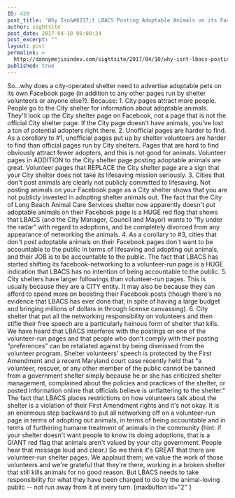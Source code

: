 ```yaml
---
ID: 420
post_title: 'Why Isn&#8217;t LBACS Posting Adoptable Animals on its Facebook Page?'
author: sightsite
post_date: 2017-04-10 06:00:34
post_excerpt: ""
layout: post
permalink: >
  http://dannymejiaindev.com/sightsite/2017/04/10/why-isnt-lbacs-posting-adoptable-animals-on-its-facebook-page/
published: true
---
```

So...why does a city-operated shelter need to advertise adoptable pets on its own Facebook page (in addition to any other pages run by shelter volunteers or anyone else?). Because: 1. City pages attract more people. People go to the City shelter for information about adoptable animals. They'll look up the City shelter page on Facebook, not a page that is not the official City shelter page. If the City page doesn't have animals, you've lost a ton of potential adopters right there. 2. Unofficial pages are harder to find. As a corollary to #1, unofficial pages put up by shelter volunteers are harder to find than official pages run by City shelters. Pages that are hard to find obviously attract fewer adopters, and this is not good for animals. Volunteer pages in ADDITION to the City shelter page posting adoptable animals are great. Volunteer pages that REPLACE the City shelter page are a sign that your City shelter does not take its lifesaving mission seriously. 3. Cities that don't post animals are clearly not publicly committed to lifesaving. Not posting animals on your Facebook page as a City shelter shows that you are not publicly invested in adopting shelter animals out. The fact that the City of Long Beach Animal Care Services shelter now apparently doesn't put adoptable animals on their Facebook page is a HUGE red flag that shows that LBACS (and the City Manager, Council and Mayor) wants to "fly under the radar" with regard to adoptions, and be completely divorced from any appearance of networking the animals. 4. As a corollary to #3, cities that don't post adoptable animals on their Facebook pages don't want to be accountable to the public in terms of lifesaving and adopting out animals, and their JOB is to be accountable to the public. The fact that LBACS has started shifting its facebook-networking to a volunteer-run page is a HUGE indication that LBACS has no intention of being accountable to the public. 5. City shelters have larger followings than volunteer-run pages. This is usually because they are a CITY entity. It may also be because they can afford to spend more on boosting their Facebook posts (though there's no evidence that LBACS has ever done that, in spite of having a large budget and bringing millions of dollars in through license canvassing). 6. City shelter that put all the networking responsibility on volunteers and then stifle their free speech are a particularly heinous form of shelter that kills. We have heard that LBACS interferes with the postings on one of the volunteer-run pages and that people who don't comply with their posting "preferences" can be retaliated against by being dismissed from the volunteer program. Shelter volunteers' speech is protected by the First Amendment and a recent Maryland court case recently held that "a volunteer, rescuer, or any other member of the public cannot be banned from a government shelter simply because he or she has criticized shelter management, complained about the policies and practices of the shelter, or posted information online that officials believe is unflattering to the shelter." The fact that LBACS places restrictions on how volunteers talk about the shelter is a violation of their First Amendment rights and it's not okay. It is an enormous step backward to put all networking off on a volunteer-run page in terms of adopting out animals, in terms of being accountable and in terms of furthering humane treatment of animals in the community (hint: if your shelter doesn't want people to know its doing adoptions, that is a GIANT red flag that animals aren't valued by your city government. People hear that message loud and clear.) So we think it's GREAT that there are volunteer-run shelter pages. We applaud them; we value the work of those volunteers and we're grateful that they're there, working in a broken shelter that still kills animals for no good reason. But LBACS needs to take responsibility for what they have been charged to do by the animal-loving public -- not run away from it at every turn. [maxbutton id="2" ]